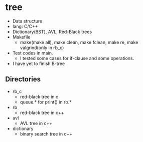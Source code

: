 # tree
- Data structure
- lang: C/C++
- Dictionary(BST), AVL, Red-Black trees
- Makefile
  - make(make all), make clean, make fclean, make re, make valgrind(only in rb_c)
- Test codes in main.
  - I tested some cases for if-clause and some operations.
- I have yet to finish B-tree
 
## Directories
- rb_c
  - red-black tree in c
  - queue.* for print() in rb.*
- rb
  - red-black tree in c++
- avl
  - AVL tree in c++
- dictionary
  - binary search tree in c++ 
